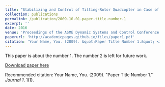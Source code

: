 ```yaml
---
title: "Stabilizing and Control of Tilting-Rotor Quadcopter in Case of a Propeller Failure"
collection: publications
permalink: /publication/2009-10-01-paper-title-number-1
excerpt: ''
date: 2016
venue: 'Proceedings of the ASME Dynamic Systems and Control Conference (DSCC)'
paperurl: 'http://academicpages.github.io/files/paper1.pdf'
citation: 'Your Name, You. (2009). &quot;Paper Title Number 1.&quot; <i>Journal 1</i>. 1(1).'
---
```

This paper is about the number 1. The number 2 is left for future work.

[Download paper here](http://academicpages.github.io/files/paper1.pdf)

Recommended citation: Your Name, You. (2009). "Paper Title Number 1." <i>Journal 1</i>. 1(1).
